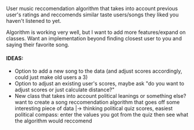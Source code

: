 User music reccomendation algorithm that takes into account previous user's ratings and reccomends similar taste users/songs they liked you haven't listened to yet. 

Algorithm is working very well, but I want to add more features/expand on classes. Want an implementation beyond finding closest user to you and saying their favorite song.

#### IDEAS: 
 - Option to add a new song to the data (and adjust scores accordingly, could just make old users a 3)
 - Option to adjust an existing user's scores, maybe ask "do you want to adjust scores or just calculate distance?"
 - New class that takes into account political leanings or something else?want to create a song reccomendation algorithm that goes off some interesting piece of data
  |-> thinking political quiz scores, easiest political compass: enter the values you got from the quiz then see what the algorithm would reccomend
